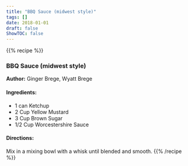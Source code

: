 ```yaml
---
title: "BBQ Sauce (midwest style)"
tags: []
date: 2018-01-01
draft: false
ShowTOC: false
---
```


{{% recipe %}}

### BBQ Sauce (midwest style)

**Author:** Ginger Brege, Wyatt Brege



#### Ingredients:

-   1 can Ketchup
-   2 Cup Yellow Mustard
-   3 Cup Brown Sugar
-   1/2 Cup Worcestershire Sauce

#### Directions: 

Mix in a mixing bowl with a whisk until blended and smooth.
{{% /recipe %}}
